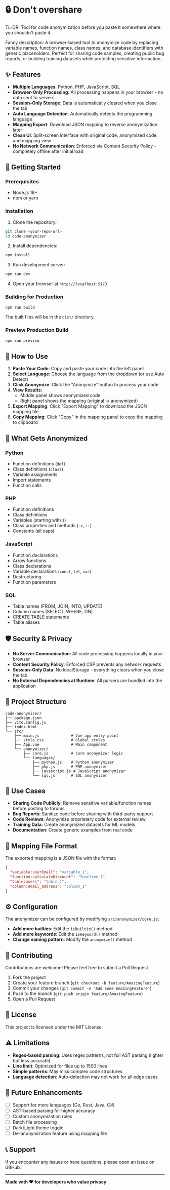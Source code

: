# 🔒 Don't overshare

TL-DR: Tool for code anonymization before you paste it somewhere where you shouldn't paste it.

Fancy description:
A browser-based tool to anonymize code by replacing variable names, function names, class names, and database identifiers with generic placeholders. Perfect for sharing code samples, creating public bug reports, or building training datasets while protecting sensitive information.

## ✨ Features

- **Multiple Languages**: Python, PHP, JavaScript, SQL
- **Browser-Only Processing**: All processing happens in your browser - no data sent to servers
- **Session-Only Storage**: Data is automatically cleared when you close the tab
- **Auto Language Detection**: Automatically detects the programming language
- **Mapping Export**: Download JSON mapping to reverse anonymization later
- **Clean UI**: Split-screen interface with original code, anonymized code, and mapping view
- **No Network Communication**: Enforced via Content Security Policy - completely offline after initial load

## 🚀 Getting Started

### Prerequisites

- Node.js 18+ 
- npm or yarn

### Installation

1. Clone the repository:
```bash
git clone <your-repo-url>
cd code-anonymizer
```

2. Install dependencies:
```bash
npm install
```

3. Run development server:
```bash
npm run dev
```

4. Open your browser at `http://localhost:5173`

### Building for Production

```bash
npm run build
```

The built files will be in the `dist/` directory.

### Preview Production Build

```bash
npm run preview
```

## 📖 How to Use

1. **Paste Your Code**: Copy and paste your code into the left panel
2. **Select Language**: Choose the language from the dropdown (or use Auto Detect)
3. **Click Anonymize**: Click the "Anonymize" button to process your code
4. **View Results**: 
   - Middle panel shows anonymized code
   - Right panel shows the mapping (original → anonymized)
5. **Export Mapping**: Click "Export Mapping" to download the JSON mapping file
6. **Copy Mapping**: Click "Copy" in the mapping panel to copy the mapping to clipboard

## 🔧 What Gets Anonymized

### Python
- Function definitions (`def`)
- Class definitions (`class`)
- Variable assignments
- Import statements
- Function calls

### PHP
- Function definitions
- Class definitions
- Variables (starting with `$`)
- Class properties and methods (`->`, `::`)
- Constants (all caps)

### JavaScript
- Function declarations
- Arrow functions
- Class declarations
- Variable declarations (`const`, `let`, `var`)
- Destructuring
- Function parameters

### SQL
- Table names (FROM, JOIN, INTO, UPDATE)
- Column names (SELECT, WHERE, ON)
- CREATE TABLE statements
- Table aliases

## 🛡️ Security & Privacy

- **No Server Communication**: All code processing happens locally in your browser
- **Content Security Policy**: Enforced CSP prevents any network requests
- **Session-Only Data**: No localStorage - everything clears when you close the tab
- **No External Dependencies at Runtime**: All parsers are bundled into the application

## 📁 Project Structure

```
code-anonymizer/
├── package.json
├── vite.config.js
├── index.html
└── src/
    ├── main.js              # Vue app entry point
    ├── style.css            # Global styles
    ├── App.vue              # Main component
    └── anonymizer/
        ├── core.js          # Core anonymizer logic
        └── languages/
            ├── python.js    # Python anonymizer
            ├── php.js       # PHP anonymizer
            ├── javascript.js # JavaScript anonymizer
            └── sql.js       # SQL anonymizer
```

## 🎯 Use Cases

- **Sharing Code Publicly**: Remove sensitive variable/function names before posting to forums
- **Bug Reports**: Sanitize code before sharing with third-party support
- **Code Reviews**: Anonymize proprietary code for external review
- **Training Data**: Create anonymized datasets for ML models
- **Documentation**: Create generic examples from real code

## 🔄 Mapping File Format

The exported mapping is a JSON file with the format:

```json
{
  "variable:userEmail": "variable_1",
  "function:calculateDiscount": "function_1",
  "table:users": "table_1",
  "column:email_address": "column_1"
}
```

## ⚙️ Configuration

The anonymizer can be configured by modifying `src/anonymizer/core.js`:

- **Add more builtins**: Edit the `isBuiltin()` method
- **Add more keywords**: Edit the `isKeyword()` method
- **Change naming pattern**: Modify the `anonymize()` method

## 🤝 Contributing

Contributions are welcome! Please feel free to submit a Pull Request.

1. Fork the project
2. Create your feature branch (`git checkout -b feature/AmazingFeature`)
3. Commit your changes (`git commit -m 'Add some AmazingFeature'`)
4. Push to the branch (`git push origin feature/AmazingFeature`)
5. Open a Pull Request

## 📝 License

This project is licensed under the MIT License.

## ⚠️ Limitations

- **Regex-based parsing**: Uses regex patterns, not full AST parsing (lighter but less accurate)
- **Line limit**: Optimized for files up to 1500 lines
- **Simple patterns**: May miss complex code structures
- **Language detection**: Auto-detection may not work for all edge cases

## 🚧 Future Enhancements

- [ ] Support for more languages (Go, Rust, Java, C#)
- [ ] AST-based parsing for higher accuracy
- [ ] Custom anonymization rules
- [ ] Batch file processing
- [ ] Dark/Light theme toggle
- [ ] De-anonymization feature using mapping file

## 📞 Support

If you encounter any issues or have questions, please open an issue on GitHub.

---

**Made with ❤️ for developers who value privacy**